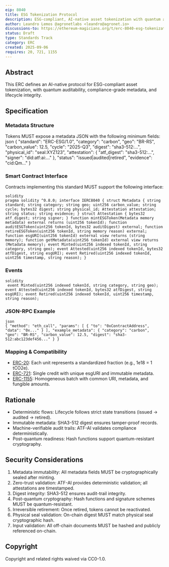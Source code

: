 ```yaml
---
eip: 8040
title: ESG Tokenization Protocol
description: ESG-compliant, AI-native asset tokenization with quantum auditability and lifecycle integrity.
author: Leandro Lemos @agronetlabs <leandro@agronet.io>
discussions-to: https://ethereum-magicians.org/t/erc-8040-esg-tokenization-protocol/25846
status: Draft
type: Standards Track
category: ERC
created: 2025-09-06
requires: 20, 721, 1155
---
```


## Abstract

This ERC defines an AI-native protocol for ESG-compliant asset tokenization, with quantum auditability, compliance-grade metadata, and lifecycle integrity.

## Specification

### Metadata Structure

Tokens MUST expose a metadata JSON with the following minimum fields:
json { "standard": "ERC-ESG/1.0", "category": "carbon", "geo": "BR-RS", "carbon_value": 12.5, "cycle": "2025-Q3", "digest": "sha3-512:...", "physical_id": "seal:XYZ123", "attestation": { "atf_digest": "sha3-512:...", "signer": "did:atf:ai:..." }, "status": "issued|audited|retired", "evidence": "cid:Qm..." }

### Smart Contract Interface

Contracts implementing this standard MUST support the following interface:

```
solidity 
pragma solidity ^0.8.0; interface IERC8040 { struct Metadata { string standard; string category; string geo; uint256 carbon_value; string cycle; bytes32 digest; string physical_id; Attestation attestation; string status; string evidence; } struct Attestation { bytes32 atf_digest; string signer; } function mintESGToken(Metadata memory metadata) external returns (uint256 tokenId); function auditESGToken(uint256 tokenId, bytes32 auditDigest) external; function retireESGToken(uint256 tokenId, string memory reason) external; function esgURI(uint256 tokenId) external view returns (string memory); function getMetadata(uint256 tokenId) external view returns (Metadata memory); event Minted(uint256 indexed tokenId, string category, string geo); event Attested(uint256 indexed tokenId, bytes32 atfDigest, string esgURI); event Retired(uint256 indexed tokenId, uint256 timestamp, string reason); }
```
### Events
```
solidity
 event Minted(uint256 indexed tokenId, string category, string geo); event Attested(uint256 indexed tokenId, bytes32 atfDigest, string esgURI); event Retired(uint256 indexed tokenId, uint256 timestamp, string reason);
 ```
### JSON-RPC Example
```
json 
{ "method": "eth_call", "params": [ { "to": "0xContractAddress", "data": "0x..." } ], "example_metadata": { "category": "carbon", "geo": "BR-RS", "carbon_value": 12.5, "digest": "sha3-512:abc123def456..." } }
```
### Mapping & Compatibility

- [ERC-20](./eip-20.md): Each unit represents a standardized fraction (e.g., 1e18 = 1 tCO2e).
- [ERC-721](./eip-721.md): Single credit with unique esgURI and immutable metadata.
- [ERC-1155](./eip-1155.md): Homogeneous batch with common URI, metadata, and fungible amounts.

## Rationale

- Deterministic flows: Lifecycle follows strict state transitions (issued → audited → retired).
- Immutable metadata: SHA3-512 digest ensures tamper-proof records.
- Machine-verifiable audit trails: ATF-AI validates compliance deterministically.
- Post-quantum readiness: Hash functions support quantum-resistant cryptography.

## Security Considerations

1. Metadata immutability: All metadata fields MUST be cryptographically sealed after minting.
2. Zero-trust validation: ATF-AI provides deterministic validation; all attestations are timestamped.
3. Digest integrity: SHA3-512 ensures audit-trail integrity.
4. Post-quantum cryptography: Hash functions and signature schemes MUST be quantum-resistant.
5. Irreversible retirement: Once retired, tokens cannot be reactivated.
6. Physical seal validation: On-chain digest MUST match physical seal cryptographic hash.
7. Input validation: All off-chain documents MUST be hashed and publicly referenced on-chain.

## Copyright

Copyright and related rights waived via CC0-1.0.
